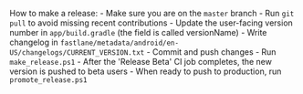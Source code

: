 How to make a release:
	- Make sure you are on the `master` branch
	- Run `git pull` to avoid missing recent contributions
	- Update the user-facing version number in `app/build.gradle` (the field is called versionName)
	- Write changelog in `fastlane/metadata/android/en-US/changelogs/CURRENT_VERSION.txt`
	- Commit and push changes
	- Run `make_release.ps1`
	- After the 'Release Beta' CI job completes, the new version is pushed to beta users
	- When ready to push to production, run `promote_release.ps1`